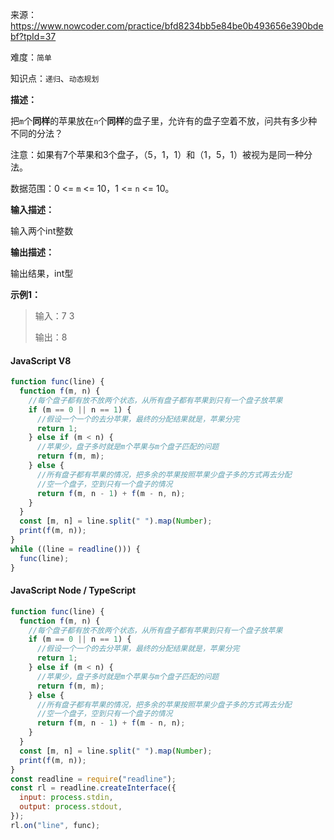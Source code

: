 来源：<https://www.nowcoder.com/practice/bfd8234bb5e84be0b493656e390bdebf?tpId=37>

难度：`简单`

知识点：`递归`、`动态规划`

**描述：**

把`m`个**同样**的苹果放在`n`个**同样**的盘子里，允许有的盘子空着不放，问共有多少种不同的分法？

注意：如果有7个苹果和3个盘子，（5，1，1）和（1，5，1）被视为是同一种分法。

数据范围：0 <= `m` <= 10，1 <= `n` <= 10。

**输入描述：**

输入两个int整数

**输出描述：**

输出结果，int型

**示例1：**

> 输入：7 3
>
> 输出：8

<!-- tabs:start -->

#### **JavaScript V8**

```javascript
function func(line) {
  function f(m, n) {
    //每个盘子都有放不放两个状态，从所有盘子都有苹果到只有一个盘子放苹果
    if (m == 0 || n == 1) {
      //假设一个一个的去分苹果，最终的分配结果就是，苹果分完
      return 1;
    } else if (m < n) {
      //苹果少，盘子多时就是m个苹果与m个盘子匹配的问题
      return f(m, m);
    } else {
      //所有盘子都有苹果的情况，把多余的苹果按照苹果少盘子多的方式再去分配
      //空一个盘子，空到只有一个盘子的情况
      return f(m, n - 1) + f(m - n, n);
    }
  }
  const [m, n] = line.split(" ").map(Number);
  print(f(m, n));
}
while ((line = readline())) {
  func(line);
}
```

#### **JavaScript Node / TypeScript**

```javascript
function func(line) {
  function f(m, n) {
    //每个盘子都有放不放两个状态，从所有盘子都有苹果到只有一个盘子放苹果
    if (m == 0 || n == 1) {
      //假设一个一个的去分苹果，最终的分配结果就是，苹果分完
      return 1;
    } else if (m < n) {
      //苹果少，盘子多时就是m个苹果与m个盘子匹配的问题
      return f(m, m);
    } else {
      //所有盘子都有苹果的情况，把多余的苹果按照苹果少盘子多的方式再去分配
      //空一个盘子，空到只有一个盘子的情况
      return f(m, n - 1) + f(m - n, n);
    }
  }
  const [m, n] = line.split(" ").map(Number);
  print(f(m, n));
}
const readline = require("readline");
const rl = readline.createInterface({
  input: process.stdin,
  output: process.stdout,
});
rl.on("line", func);
```

<!-- tabs:end -->
